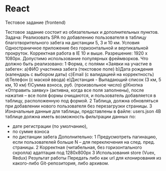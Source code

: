 # React
Тестовое задание (frontend)

Тестовое задание состоит из обязательных и дополнительных пунктов.
Задача: Реализовать SPA по добавлению пользователя в таблицу благотворительного забега на
дистанции 5, 3 и 10 км.
Условия
Одностраничное приложение без горизонтальной и вертикальной прокруток.
Корректная работа в IE 10 и выше.
Разрешение: 1920 х 1080px.
Допустимо использование популярных фреймворков.
Что должно быть реализовано:
1 Форма, с полями «Заявки на участие в забеге»:
  a)ФИО участника забега (текстовое поле)
  b)Дата рождения (календарь с выбором даты)
  c)Email (c валидацией на корректность)
  d)Телефон (с маской ввода)
  e)Дистанция - Выпадающий список (3 км, 5 км, 10 км)
  f)Сумма взноса, руб. (произвольное число)
  g)Кнопка «Отправить заявку» (активна, когда все поля заполнены), после нажатия – все поля формы очищаются, и пользователь добавляется     в таблицу, расположенную под формой.
2 Таблица, должна обновляться при добавлении нового пользователя без перезагрузки страницы.
3 Изначальные данные для таблицы, представлены в файле: users.json
4В таблице должна иметь возможность фильтрации данных по:
  - дате регистрации (по умолчанию),
  - по сумме взноса
  - по дистанции забега
Дополнительно:
  1 Предусмотреть пагинацию, если пользователей больше N – для переключения на след.
  пред. страницы.
  2 Корректная (читабельная, без горизонтального скролла) адаптация под 1280х800px
  3 Использования store (Vuex, Redux)
Результат работы
  Передать либо как url для клонирования из какого-либо Git-репозитория, либо архивом.

